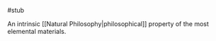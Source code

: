 #stub 

An intrinsic [[Natural Philosophy|philosophical]] property of the most elemental materials. 

